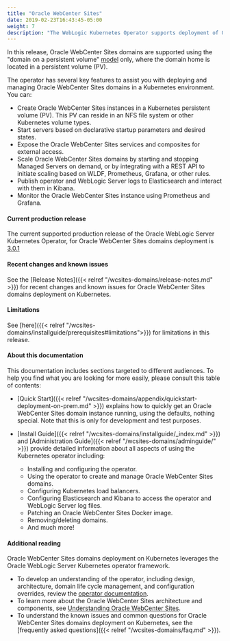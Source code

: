 ```yaml
---
title: "Oracle WebCenter Sites"
date: 2019-02-23T16:43:45-05:00
weight: 7
description: "The WebLogic Kubernetes Operator supports deployment of Oracle WebCenter Sites. Follow the instructions in this guide to set up Oracle WebCenter Sites domains on Kubernetes."
---
```


In this release, Oracle WebCenter Sites domains are supported using the "domain on a persistent volume" 
[model](https://oracle.github.io/weblogic-kubernetes-operator/userguide/managing-domains/choosing-a-model/) only, where the domain home is located in a persistent volume (PV).

The operator has several key features to assist you with deploying and managing Oracle WebCenter Sites domains in a Kubernetes environment. You can:

* Create Oracle WebCenter Sites instances in a Kubernetes persistent volume (PV). This PV can reside in an NFS file system or other Kubernetes volume types.
* Start servers based on declarative startup parameters and desired states.
* Expose the Oracle WebCenter Sites services and composites for external access.
* Scale Oracle WebCenter Sites domains by starting and stopping Managed Servers on demand, or by integrating with a REST API to initiate scaling based on WLDF, Prometheus, Grafana, or other rules.
* Publish operator and WebLogic Server logs to Elasticsearch and interact with them in Kibana.
* Monitor the Oracle WebCenter Sites instance using Prometheus and Grafana.

#### Current production release

The current supported production release of the Oracle WebLogic Server Kubernetes Operator, for Oracle WebCenter Sites domains deployment is [3.0.1](https://github.com/oracle/weblogic-kubernetes-operator/releases/tag/v3.0.1)

#### Recent changes and known issues

See the [Release Notes]({{< relref "/wcsites-domains/release-notes.md" >}}) for recent changes and known issues for Oracle WebCenter Sites domains deployment on Kubernetes.

#### Limitations

See [here]({{< relref "/wcsites-domains/installguide/prerequisites#limitations">}}) for limitations in this release.

#### About this documentation

This documentation includes sections targeted to different audiences.  To help you find what you are looking for more easily,
please consult this table of contents:

* [Quick Start]({{< relref "/wcsites-domains/appendix/quickstart-deployment-on-prem.md" >}}) explains how to quickly get an Oracle WebCenter Sites domain instance running, using the defaults, nothing special. Note that this is only for development and test purposes.
* [Install Guide]({{< relref "/wcsites-domains/installguide/_index.md" >}}) and [Administration Guide]({{< relref "/wcsites-domains/adminguide/" >}}) provide detailed information about all aspects of using the Kubernetes operator including:

   * Installing and configuring the operator.
   * Using the operator to create and manage Oracle WebCenter Sites domains.
   * Configuring Kubernetes load balancers.
   * Configuring Elasticsearch and Kibana to access the operator and WebLogic Server log files.
   * Patching an Oracle WebCenter Sites Docker image.
   * Removing/deleting domains.
   * And much more!


#### Additional reading

Oracle WebCenter Sites domains deployment on Kubernetes leverages the Oracle WebLogic Server Kubernetes operator framework.
* To develop an understanding of the operator, including design, architecture, domain life cycle management, and configuration overrides, review the [operator documentation](https://oracle.github.io/weblogic-kubernetes-operator).
* To learn more about the Oracle WebCenter Sites architecture and components, see [Understanding Oracle WebCenter Sites](https://docs.oracle.com/en/middleware/webcenter/sites/12.2.1.4/index.html).
* To understand the known issues and common questions for Oracle WebCenter Sites domains deployment on Kubernetes, see the  [frequently asked questions]({{< relref "/wcsites-domains/faq.md" >}}).
